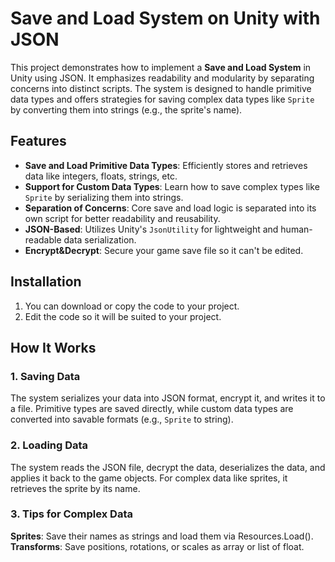 # Save and Load System on Unity with JSON  

This project demonstrates how to implement a **Save and Load System** in Unity using JSON. It emphasizes readability and modularity by separating concerns into distinct scripts. The system is designed to handle primitive data types and offers strategies for saving complex data types like `Sprite` by converting them into strings (e.g., the sprite's name).  

## Features  
- **Save and Load Primitive Data Types**: Efficiently stores and retrieves data like integers, floats, strings, etc.  
- **Support for Custom Data Types**: Learn how to save complex types like `Sprite` by serializing them into strings.  
- **Separation of Concerns**: Core save and load logic is separated into its own script for better readability and reusability.  
- **JSON-Based**: Utilizes Unity's `JsonUtility` for lightweight and human-readable data serialization.  
- **Encrypt&Decrypt**: Secure your game save file so it can't be edited.  

## Installation  
1. You can download or copy the code to your project.  
2. Edit the code so it will be suited to your project. 

## How It Works  
### 1. Saving Data  
The system serializes your data into JSON format, encrypt it, and writes it to a file. Primitive types are saved directly, while custom data types are converted into savable formats (e.g., `Sprite` to string).  

### 2. Loading Data
The system reads the JSON file, decrypt the data, deserializes the data, and applies it back to the game objects. For complex data like sprites, it retrieves the sprite by its name.

### 3. Tips for Complex Data
**Sprites**: Save their names as strings and load them via Resources.Load<Sprite>().
**Transforms**: Save positions, rotations, or scales as array or list of float.
